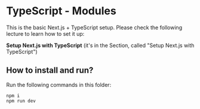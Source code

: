 # TypeScript - Modules

This is the basic Next.js + TypeScript setup. Please check the following lecture to learn how to set it up:

**Setup Next.js with TypeScript** (it's in the Section, called "Setup Next.js with TypeScript")

## How to install and run?

Run the following commands in this folder:
```
npm i
npm run dev
```
